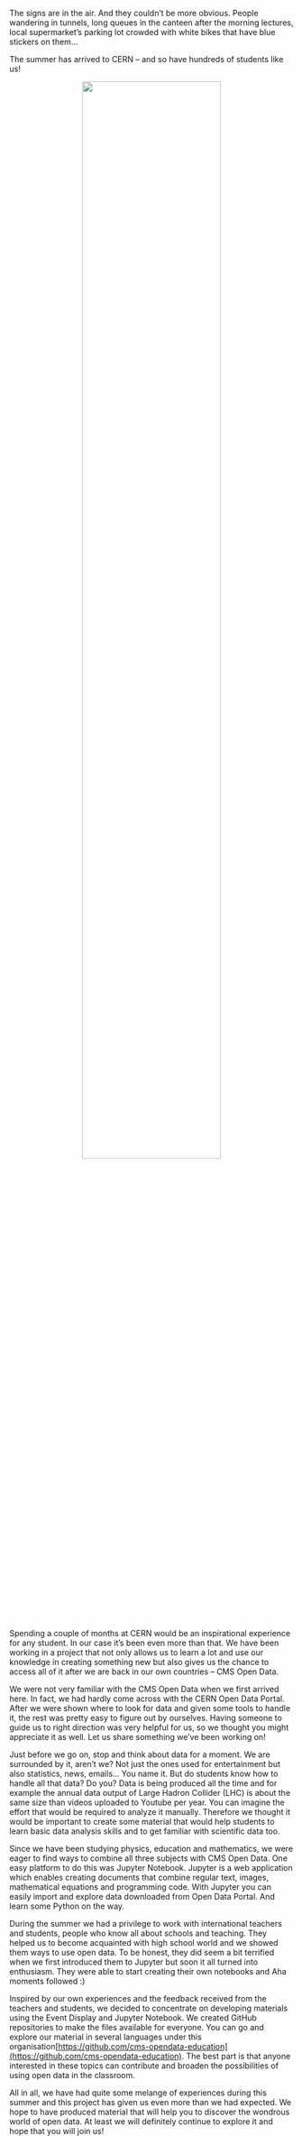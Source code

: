 The signs are in the air. And they couldn’t be more obvious. People wandering in tunnels, long queues in the canteen after the morning lectures, local supermarket’s parking lot crowded with white bikes that have blue stickers on them…

The summer has arrived to CERN – and so have hundreds of students like us!

<p align="center">
<img src="/static/articles/cms-summer-student-report-2017/opendatasummer.jpeg" width="70%"></p>

Spending a couple of months at CERN would be an inspirational experience for any student. In our case it’s been even more than that. We have been working in a project that not only allows us to learn a lot and use our knowledge in creating something new but also gives us the chance to access all of it after we are back in our own countries – CMS Open Data.

We were not very familiar with the CMS Open Data when we first arrived here. In fact, we had hardly come across with the CERN Open Data Portal. After we were shown where to look for data and given some tools to handle it, the rest was pretty easy to figure out by ourselves. Having someone to guide us to right direction was very helpful for us, so we thought you might appreciate it as well. Let us share something we’ve been working on!

Just before we go on, stop and think about data for a moment. We are surrounded by it, aren’t we? Not just the ones used for entertainment but also statistics, news, emails… You name it. But do students know how to handle all that data? Do you? Data is being produced all the time and for example the annual data output of Large Hadron Collider (LHC) is about the same size than videos uploaded to Youtube per year. You can imagine the effort that would be required to analyze it manually. Therefore we thought it would be important to create some material that would help students to learn basic data analysis skills and to get familiar with scientific data too.

Since we have been studying physics, education and mathematics, we were eager to find ways to combine all three subjects with CMS Open Data. One easy platform to do this was Jupyter Notebook. Jupyter is a web application which enables creating documents that combine regular text, images, mathematical equations and programming code. With Jupyter you can easily import and explore data downloaded from Open Data Portal. And learn some Python on the way.

During the summer we had a privilege to work with international teachers and students, people who know all about schools and teaching. They helped us to become acquainted with high school world and we showed them ways to use open data. To be honest, they did seem a bit terrified when we first introduced them to Jupyter but soon it all turned into enthusiasm.  They were able to start creating their own notebooks and Aha moments followed :)

Inspired by our own experiences and the feedback received from the teachers and students, we decided to concentrate on developing materials using the Event Display and Jupyter Notebook. We created GitHub repositories to make the files available for everyone. You can go and explore our material in several languages under this organisation[https://github.com/cms-opendata-education](https://github.com/cms-opendata-education). The best part is that anyone interested in these topics can contribute and broaden the possibilities of using open data in the classroom.

All in all, we have had quite some melange of experiences during this summer and this project has given us even more than we had expected. We hope to have produced material that will help you to discover the wondrous world of open data. At least we will definitely continue to explore it and hope that you will join us!

